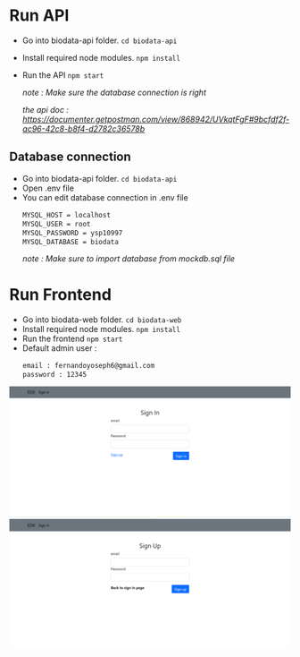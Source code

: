 # Run API #
- Go into biodata-api folder. `cd biodata-api`
- Install required node modules. `npm install`
- Run the API `npm start`

    *note : Make sure the database connection is right*

    *the api doc : https://documenter.getpostman.com/view/868942/UVkqtFgF#9bcfdf2f-ac96-42c8-b8f4-d2782c36578b*

## Database connection ##
- Go into biodata-api folder. `cd biodata-api`
- Open .env file
- You can edit database connection in .env file
    ```
    MYSQL_HOST = localhost
    MYSQL_USER = root
    MYSQL_PASSWORD = ysp10997
    MYSQL_DATABASE = biodata
    ```
    *note : Make sure to import database from mockdb.sql file*

# Run Frontend #
- Go into biodata-web folder. `cd biodata-web`
- Install required node modules. `npm install`
- Run the frontend `npm start`
- Default admin user : 
    ```
    email : fernandoyoseph6@gmail.com
    password : 12345
    ```

![Sign in](https://raw.githubusercontent.com/yosephfernando/mockaplication/master/screenshots/signin.PNG)
![Sign up](https://raw.githubusercontent.com/yosephfernando/mockaplication/master/screenshots/signup.PNG)
